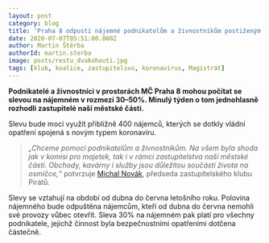 ```yaml
---
layout: post
category: blog
title: 'Praha 8 odpustí nájemné podnikatelům a živnostníkům postiženým opatřeními COVID-19'
date: 2020-07-07T05:51:00.000Z
author: Martin Štěrba
authorId: martin.sterba
image: posts/restu_dvakohouti.jpg
tags: [klub, koalice, zastupitelsvo, koronavirus, Magistrát]
---
```


**Podnikatelé a živnostníci v prostorách MČ Praha 8 mohou počítat se slevou na nájemném v rozmezí 30–50%. Minulý týden o tom jednohlasně rozhodli zastupitelé naší městské části.**

Slevu bude moci využít přibližně 400 nájemců, kterých se dotkly vládní opatření spojená s novým typem koronaviru. 

> *„Chceme pomoci podnikatelům a živnostníkům. Na všem byla shoda jak v komisi pro majetek, tak i v rámci zastupitelstva naší městské části. Obchody, kavárny i služby jsou důležitou součástí života na osmičce,“* potvrzuje [Michal Novák](https://praha8.pirati.cz/lide/michal-novak/), předseda zastupitelského klubu Pirátů. 

Slevy se vztahují na období od dubna do června letošního roku. Polovina nájemného bude odpuštěna nájemcům, kteří od dubna do června nemohli své provozy vůbec otevřít. Sleva 30% na nájemném pak platí pro všechny podnikatele, jejichž činnost byla bezpečnostními opatřeními dotčena částečně.
